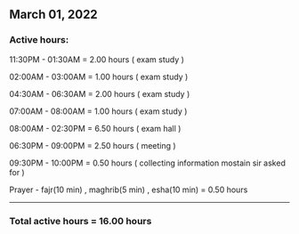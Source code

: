 ## March 01, 2022
### Active hours:

11:30PM - 01:30AM     = 2.00 hours ( exam study )

02:00AM - 03:00AM     = 1.00 hours ( exam study )

04:30AM - 06:30AM     = 2.00 hours ( exam study )

07:00AM - 08:00AM     = 1.00 hours ( exam study )

08:00AM - 02:30PM     = 6.50 hours ( exam hall )

06:30PM - 09:00PM     = 2.50 hours ( meeting )

09:30PM - 10:00PM     = 0.50 hours ( collecting information mostain sir asked for )

Prayer - fajr(10 min) , maghrib(5 min) , esha(10 min) = 0.50 hours

----------------------------------------

### Total active hours = 16.00 hours